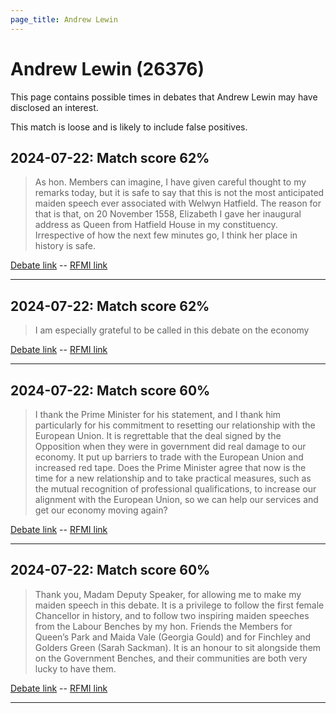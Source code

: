 ```yaml
---
page_title: Andrew Lewin
---
```


# Andrew Lewin  (26376)

This page contains possible times in debates that Andrew Lewin may have disclosed an interest.

This match is loose and is likely to include false positives. 



## 2024-07-22: Match score 62%

>As hon. Members can imagine, I have given careful thought to my remarks today, but it is safe to say that this is not the most anticipated maiden speech ever  associated with Welwyn Hatfield. The reason for that is that, on 20 November 1558, Elizabeth I gave her inaugural address as Queen from Hatfield House in my constituency. Irrespective of how the next few minutes go, I think her place in history is safe.

[Debate link](https://www.theyworkforyou.com/debates/?id=2024-07-22e.431.1)  --  [RFMI link](https://www.theyworkforyou.com/mp/26376/register)


---



## 2024-07-22: Match score 62%

>I am especially grateful to be called in this debate on the economy

[Debate link](https://www.theyworkforyou.com/debates/?id=2024-07-22e.431.1)  --  [RFMI link](https://www.theyworkforyou.com/mp/26376/register)


---



## 2024-07-22: Match score 60%

>I thank the Prime Minister for his statement, and I thank him particularly for his commitment to resetting our relationship with the European Union. It is regrettable that the deal signed by the Opposition when they were in government did real damage to our economy. It put up barriers to trade with the European Union and increased red tape. Does the Prime Minister agree that now is the time for a new relationship and to take practical measures, such as the mutual recognition of professional qualifications, to increase our alignment with the European Union, so we can help our services and get our economy moving again?

[Debate link](https://www.theyworkforyou.com/debates/?id=2024-07-22e.377.0)  --  [RFMI link](https://www.theyworkforyou.com/mp/26376/register)


---



## 2024-07-22: Match score 60%

>Thank you, Madam Deputy Speaker, for allowing me to make my maiden speech in this debate. It is a privilege to follow the first female Chancellor in history, and to follow two inspiring maiden speeches from the Labour Benches by my hon. Friends the Members for Queen’s Park and Maida Vale (Georgia Gould) and for Finchley and Golders Green (Sarah Sackman). It is an honour to sit alongside them on the Government Benches, and their communities are both very lucky to have them.

[Debate link](https://www.theyworkforyou.com/debates/?id=2024-07-22e.431.1)  --  [RFMI link](https://www.theyworkforyou.com/mp/26376/register)


---

